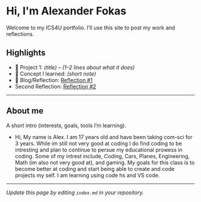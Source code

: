 # Hi, I'm Alexander Fokas
Welcome to my ICS4U portfolio. I’ll use this site to post my work and reflections.

## Highlights
- 🔧 Project 1: *(title)* – *(1–2 lines about what it does)*
- 🧠 Concept I learned: *(short note)*
- 📝 Blog/Reflection: [Reflection #1](./posts/first_reflection.md)
- Second Reflection: [Reflection #2](./posts/Second_Reflection.md)
---
## About me
A short intro (interests, goals, tools I’m learning).
- Hi, My name is Alex. I am 17 years old and have been taking com-sci for 3 years. While im still not very good at coding I do find coding to be intresting and plan to continue to persue my educational prowess in coding. Some of my intrest include, Coding, Cars, Planes, Engineering, Math (im also not very good at), and gaming. My goals for this class is to become better at coding and start being able to create and code projects my self. I am learning using code hs and VS code.  
---

*Update this page by editing `index.md` in your repository.*
